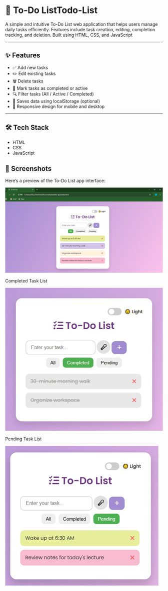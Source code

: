 # 📝 To-Do ListTodo-List
A simple and intuitive To-Do List web application that helps users manage daily tasks efficiently. Features include task creation, editing, completion tracking, and deletion. Built using HTML, CSS, and JavaScript


---

## ✨ Features

- ✅ Add new tasks  
- ✏️ Edit existing tasks  
- 🗑️ Delete tasks  
- 📌 Mark tasks as completed or active  
- 🔍 Filter tasks (All / Active / Completed)  
- 💾 Saves data using localStorage (optional)  
- 📱 Responsive design for mobile and desktop

---

## 🛠️ Tech Stack

- HTML  
- CSS  
- JavaScript  
## 📸 Screenshots

Here’s a preview of the To-Do List app interface:

![To-Do List Screenshot](Screenshots/TodoList.jpeg)


Completed Task List

![To-Do List Screenshot](Screenshots/Completed_Tasks.jpeg)

Pending Task List

![To-Do List Screenshot](Screenshots/Pending_tasks.jpeg)


